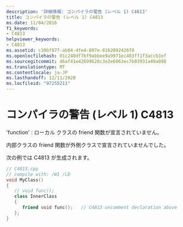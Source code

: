 ```yaml
---
description: '詳細情報: コンパイラの警告 (レベル 1) C4813'
title: コンパイラの警告 (レベル 1) C4813
ms.date: 11/04/2016
f1_keywords:
- C4813
helpviewer_keywords:
- C4813
ms.assetid: c30bf877-ab04-4fe4-897e-8162092426f0
ms.openlocfilehash: 01c240df7bf9abbee9a9971ec403ff1f3accb1ef
ms.sourcegitcommit: d6af41e42699628c3e2e6063ec7b03931a49a098
ms.translationtype: MT
ms.contentlocale: ja-JP
ms.lasthandoff: 12/11/2020
ms.locfileid: "97255211"
---
```

# <a name="compiler-warning-level-1-c4813"></a>コンパイラの警告 (レベル 1) C4813

'function' : ローカル クラスの friend 関数が宣言されていません。

内部クラスの friend 関数が外側クラスで宣言されていませんでした。

次の例では C4813 が生成されます。

```cpp
// C4813.cpp
// compile with: /W1 /LD
void MyClass()
{
   // void func();
   class InnerClass
   {
      friend void func();   // C4813 uncomment declaration above
   };
}
```
